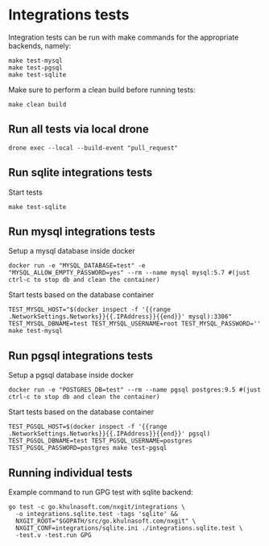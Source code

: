 # Integrations tests

Integration tests can be run with make commands for the
appropriate backends, namely:
```shell
make test-mysql
make test-pgsql
make test-sqlite
```

Make sure to perform a clean build before running tests:
```
make clean build
```

## Run all tests via local drone
```
drone exec --local --build-event "pull_request"
```

## Run sqlite integrations tests
Start tests 
```
make test-sqlite
```

## Run mysql integrations tests
Setup a mysql database inside docker
```
docker run -e "MYSQL_DATABASE=test" -e "MYSQL_ALLOW_EMPTY_PASSWORD=yes" --rm --name mysql mysql:5.7 #(just ctrl-c to stop db and clean the container) 
```
Start tests based on the database container
```
TEST_MYSQL_HOST="$(docker inspect -f '{{range .NetworkSettings.Networks}}{{.IPAddress}}{{end}}' mysql):3306" TEST_MYSQL_DBNAME=test TEST_MYSQL_USERNAME=root TEST_MYSQL_PASSWORD='' make test-mysql
```

## Run pgsql integrations tests
Setup a pgsql database inside docker
```
docker run -e "POSTGRES_DB=test" --rm --name pgsql postgres:9.5 #(just ctrl-c to stop db and clean the container) 
```
Start tests based on the database container
```
TEST_PGSQL_HOST=$(docker inspect -f '{{range .NetworkSettings.Networks}}{{.IPAddress}}{{end}}' pgsql) TEST_PGSQL_DBNAME=test TEST_PGSQL_USERNAME=postgres TEST_PGSQL_PASSWORD=postgres make test-pgsql
```

## Running individual tests

Example command to run GPG test with sqlite backend:
```
go test -c go.khulnasoft.com/nxgit/integrations \
  -o integrations.sqlite.test -tags 'sqlite' &&
  NXGIT_ROOT="$GOPATH/src/go.khulnasoft.com/nxgit" \
  NXGIT_CONF=integrations/sqlite.ini ./integrations.sqlite.test \
  -test.v -test.run GPG
```

